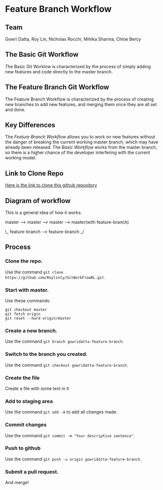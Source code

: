 # Feature Branch Workflow

## Team
Gowri Datta, Roy Lin, Nicholas Rocchi, Mihika Sharma, Chloe Bercy

## The Basic Git Workflow
The Basic Git Worklow is characterized by the process of simply adding new features and code directly to the master branch.

## The Feature Branch Git Workflow
The Feature Branch Workflow is characterized by the process of creating new branches to add new features, and merging them once they are all set and done.

## Key Differences
The _Feature Branch Workflow_ allows you to work on new features without the danger of breaking the current working master branch, which may have already been released. The _Basic Workflow_ works from the master branch, so there is a higher chance of the developer interfering with the current working model.

## Link to Clone Repo
[Here is the link to clone this github repository](https://github.com/Roylinty/GitWorkFlowRL.git)

## Diagram of workflow
This is a general idea of how it works:

master  -->  master  -->  master  -->  master(with feature-branch)

\\_ feature-branch --> feature-branch _/

## Process

### Clone the repo.
Use the command `git clone https://github.com/Roylinty/GitWorkFlowRL.git`.

### Start with master.
Use these commands:
```
git checkout master
git fetch origin 
git reset --hard origin/master
```

### Create a new branch. 
Use the command `git branch gowridatta-feature-branch`.

### Switch to the branch you created.
Use the command `git checkout gowridatta-feature-branch`.

### Create the file
Create a file with some text in it

### Add to staging area
Use the command `git add -A` to add all changes made.

### Commit changes
Use the command `git commit -m "Your descriptive sentence"`.

### Push to github
Use the command `git push -u origin gowridatta-feature-branch`.

### Submit a pull request.
And merge!
